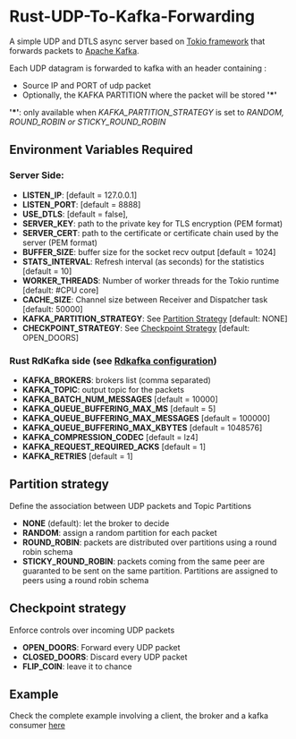 # Rust-UDP-To-Kafka-Forwarding

A simple UDP and DTLS async server based on [Tokio framework](https://https://tokio.rs) that forwards packets to [Apache Kafka](https://kafka.apache.org/).

Each UDP datagram is forwarded to kafka with an header containing :
- Source IP and PORT of udp packet
- Optionally, the KAFKA PARTITION where the packet will be stored  __'\*'__

__'\*'__: only available when _KAFKA_PARTITION_STRATEGY_ is set to _RANDOM, ROUND_ROBIN or STICKY_ROUND_ROBIN_ 

## Environment Variables Required
### Server Side:
  - **LISTEN_IP**: [default = 127.0.0.1]
  - **LISTEN_PORT**:  [default = 8888]
  - **USE_DTLS**: [default = false],
  - **SERVER_KEY**: path to the private key for TLS encryption (PEM format)
  - **SERVER_CERT**: path to the certificate or certificate chain used by the server (PEM format)
  - **BUFFER_SIZE**: buffer size for the socket recv output [default = 1024]
  - **STATS_INTERVAL**: Refresh interval (as seconds) for the statistics [default = 10]
  - **WORKER_THREADS**: Number of worker threads for the Tokio runtime [default: #CPU core]
  - **CACHE_SIZE**: Channel size between Receiver and Dispatcher task [default: 50000]
  - **KAFKA_PARTITION_STRATEGY**: See [Partition Strategy](#Partition_strategy) [default: NONE]
  - **CHECKPOINT_STRATEGY**: See [Checkpoint Strategy](#Checkpoint_strategy) [default: OPEN_DOORS]

### Rust RdKafka side (see [Rdkafka configuration](https://github.com/edenhill/librdkafka/blob/master/CONFIGURATION.md))
  - **KAFKA_BROKERS**: brokers list (comma separated)
  - **KAFKA_TOPIC**: output topic for the packets
  - **KAFKA_BATCH_NUM_MESSAGES** [default = 10000]
  - **KAFKA_QUEUE_BUFFERING_MAX_MS** [default = 5]
  - **KAFKA_QUEUE_BUFFERING_MAX_MESSAGES** [default = 100000]
  - **KAFKA_QUEUE_BUFFERING_MAX_KBYTES** [default = 1048576]
  - **KAFKA_COMPRESSION_CODEC** [default = lz4]
  - **KAFKA_REQUEST_REQUIRED_ACKS** [default = 1]
  - **KAFKA_RETRIES** [default = 1]


## Partition strategy
  Define the association between UDP packets and Topic Partitions 
 - **NONE** (default): let the broker to decide
 - **RANDOM**: assign a random partition for each packet
 - **ROUND_ROBIN**: packets are distributed over partitions using a round robin schema
 - **STICKY_ROUND_ROBIN**: packets coming from the same peer are guaranted to be sent on the same partition. Partitions are assigned to peers using a round robin schema

## Checkpoint strategy
  Enforce controls over incoming UDP packets
 - **OPEN_DOORS**: Forward every UDP packet
 - **CLOSED_DOORS**: Discard every UDP packet
 - **FLIP_COIN**: leave it to chance

## Example
Check the complete example involving a client, the broker and a kafka consumer [here](https://github.com/newfla/Rust-UDP-To-Kafka-Example)